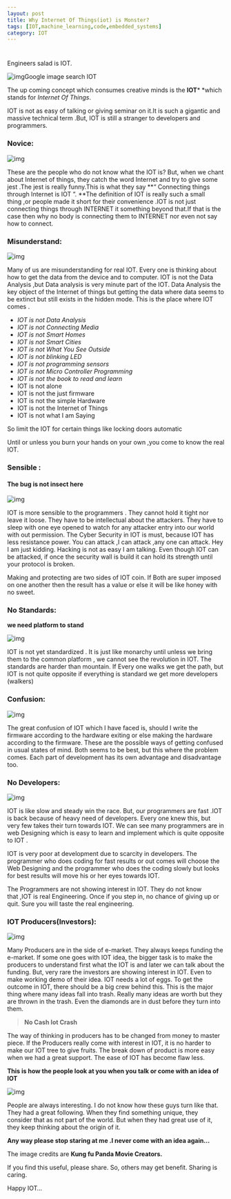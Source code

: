 ```yaml
---
layout: post
title: Why Internet Of Things(iot) is Monster?
tags: [IOT,machine_learning,code,embedded_systems]
category: IOT
---
```


# 

Engineers salad is IOT.

![img](https://cdn-images-1.medium.com/max/1333/0*YRPeA74bOV5DjTWh.png)Google image search IOT

The up coming concept which consumes creative minds is the **IOT*** *which stands for *Internet Of Things*.

IOT is not as easy of talking or giving seminar on it.It is such a gigantic and massive technical term .But, IOT is still a stranger to developers and programmers.

### Novice:

![img](https://cdn-images-1.medium.com/max/533/0*gf5ifi5J_Bf7-SwM.)

These are the people who do not know what the IOT is? But, when we chant about Internet of things, they catch the word Internet and try to give some jest .The jest is really funny.This is what they say **“ Connecting things through Internet is IOT ”. **The definition of IOT is really such a small thing ,or people made it short for their convenience .IOT is not just connecting things through INTERNET it something beyond that.If that is the case then why no body is connecting them to INTERNET nor even not say how to connect.

### Misunderstand:

![img](https://cdn-images-1.medium.com/max/533/0*EAWV-CmleomgOueO.)

Many of us are misunderstanding for real IOT. Every one is thinking about how to get the data from the device and to computer. IOT is not the Data Analysis ,but Data analysis is very minute part of the IOT. Data Analysis the key object of the Internet of things but getting the data where data seems to be extinct but still exists in the hidden mode. This is the place where IOT comes .

- *IOT is not Data Analysis*
- *IOT is not Connecting Media*
- *IOT is not Smart Homes*
- *IOT is not Smart Cities*
- *IOT is not What You See Outside*
- *IOT is not blinking LED*
- *IOT is not programming sensors*
- *IOT is not Micro Controller Programming*
- *IOT is not the book to read and learn*
- IOT is not alone
- IOT is not the just firmware
- IOT is not the simple Hardware
- IOT is not the Internet of Things
- IOT is not what I am Saying

So limit the IOT for certain things like locking doors automatic

Until or unless you burn your hands on your own ,you come to know the real IOT.

### Sensible :

#### The bug is not insect here

![img](https://cdn-images-1.medium.com/max/533/0*jacobqRxM1X_1GzY.)

IOT is more sensible to the programmers . They cannot hold it tight nor leave it loose. They have to be intellectual about the attackers. They have to sleep with one eye opened to watch for any attacker entry into our world with out permission. The Cyber Security in IOT is must, because IOT has less resistance power. You can attack ,I can attack ,any one can attack. Hey I am just kidding. Hacking is not as easy I am talking. Even though IOT can be attacked, if once the security wall is build it can hold its strength until your protocol is broken.

Making and protecting are two sides of IOT coin. If Both are super imposed on one another then the result has a value or else it will be like honey with no sweet.

### No Standards:

**we need platform to stand**

![img](https://cdn-images-1.medium.com/max/533/0*8hYz6ZeBJSeaXCFz.)

IOT is not yet standardized . It is just like monarchy until unless we bring them to the common platform , we cannot see the revolution in IOT. The standards are harder than mountain. If Every one walks we get the path, but IOT is not quite opposite if everything is standard we get more developers (walkers)

### **Confusion:**

![img](https://cdn-images-1.medium.com/max/533/0*uVdwj2Ew0Y7cMHwO.)

The great confusion of IOT which I have faced is, should I write the firmware according to the hardware exiting or else making the hardware according to the firmware. These are the possible ways of getting confused in usual states of mind. Both seems to be best, but this where the problem comes. Each part of development has its own advantage and disadvantage too.

### **No Developers:**

![img](https://cdn-images-1.medium.com/max/533/0*fq3swDYaxaQl_-Tl.)

IOT is like slow and steady win the race. But, our programmers are fast .IOT is back because of heavy need of developers. Every one knew this, but very few takes their turn towards IOT. We can see many programmers are in web Designing which is easy to learn and implement which is quite opposite to IOT .

IOT is very poor at development due to scarcity in developers. The programmer who does coding for fast results or out comes will choose the Web Designing and the programmer who does the coding slowly but looks for best results will move his or her eyes towards IOT.

The Programmers are not showing interest in IOT. They do not know that ,IOT is real Engineering. Once if you step in, no chance of giving up or quit. Sure you will taste the real engineering.

### **IOT Producers(Investors):**

![img](https://cdn-images-1.medium.com/max/533/0*1043GPucTEz9y2mJ.)

Many Producers are in the side of e-market. They always keeps funding the e-market. If some one goes with IOT idea, the bigger task is to make the producers to understand first what the IOT is and later we can talk about the funding. But, very rare the investors are showing interest in IOT. Even to make working demo of their idea. IOT needs a lot of eggs. To get the outcome in IOT, there should be a big crew behind this. This is the major thing where many ideas fall into trash. Really many ideas are worth but they are thrown in the trash. Even the diamonds are in dust before they turn into them.

> **No Cash Iot Crash**

The way of thinking in producers has to be changed from money to master piece. If the Producers really come with interest in IOT, it is no harder to make our IOT tree to give fruits. The break down of product is more easy when we had a great support. The ease of IOT has become flaw less.

**This is how the people look at you when you talk or come with an idea of IOT**

![img](https://cdn-images-1.medium.com/max/533/0*Yu2P63MuLLSmaBJi.)

People are always interesting. I do not know how these guys turn like that. They had a great following. When they find something unique, they consider that as not part of the world. But when they had great use of it, they keep thinking about the origin of it.

**Any way please stop staring at me .I never come with an idea again…**

The image credits are **Kung fu Panda Movie Creators.**

If you find this useful, please share. So, others may get benefit. Sharing is caring.

Happy IOT…
